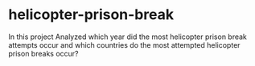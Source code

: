 # helicopter-prison-break
In this project Analyzed which year did the most helicopter prison break attempts occur and which countries do the most attempted helicopter prison breaks occur?
